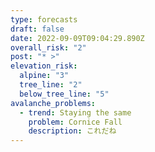 ```yaml
---
type: forecasts
draft: false
date: 2022-09-09T09:04:29.890Z
overall_risk: "2"
post: "* >"
elevation_risk:
  alpine: "3"
  tree_line: "2"
  below_tree_line: "5"
avalanche_problems:
  - trend: Staying the same
    problem: Cornice Fall
    description: これだね
---
```

